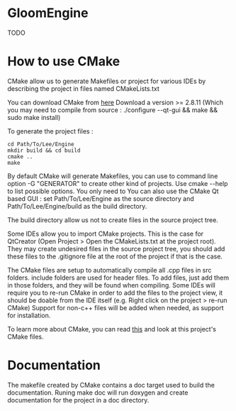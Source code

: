GloomEngine
==========

TODO

How to use CMake
================
CMake allow us to generate Makefiles or project for various IDEs by describing the project in files named CMakeLists.txt

You can download CMake from [here](http://cmake.org/cmake/resources/software.html)
Download a version >= 2.8.11 (Which you may need to compile from source : ./configure --qt-gui && make && sudo make install)

To generate the project files :

```
cd Path/To/Lee/Engine
mkdir build && cd build
cmake ..
make
```

By default CMake will generate Makefiles, you can use to command line option -G "GENERATOR" to create other kind of projects. Use cmake --help to list possible options.
You only need to 
You can also use the CMake Qt based GUI : set Path/To/Lee/Engine as the source directory and Path/To/Lee/Engine/build as the build directory.

The build directory allow us not to create files in the source project tree. 

Some IDEs allow you to import CMake projects. This is the case for QtCreator (Open Project > Open the CMakeLists.txt at the project root).
They may create undesired files in the source project tree, you should add these files to the .gitignore file at the root of the project if that is the case.

The CMake files are setup to automatically compile all .cpp files in src folders. include folders are used for header files. To add files, just add them in those folders, and they will be found when compiling. Some IDEs will require you to re-run CMake in order to add the files to the project view, it should be doable from the IDE itself (e.g. Right click on the project > re-run CMake)
Support for non-c++ files will be added when needed, as support for installation.

To learn more about CMake, you can read [this](http://www.gamedev.net/page/resources/_/technical/general-programming/cross-platform-test-driven-development-environment-using-cmake-part-1-r2986) and look at this project's CMake files.


Documentation
=============
The makefile created by CMake contains a doc target used to build the documentation. Runing make doc will run doxygen and create documentation for the project in a doc directory.